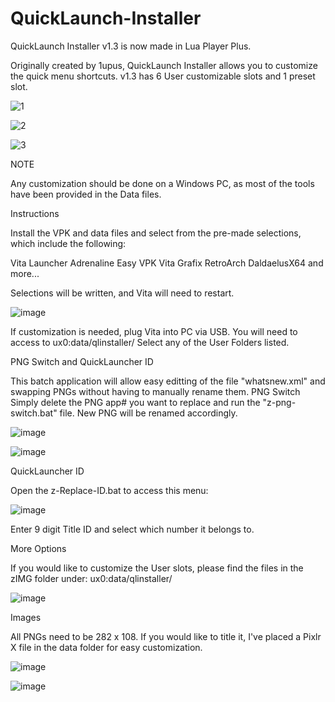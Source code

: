 # QuickLaunch-Installer

QuickLaunch Installer v1.3 is now made in Lua Player Plus.

Originally created by 1upus, QuickLaunch Installer allows you to customize the quick menu shortcuts.
v1.3 has 6 User customizable slots and 1 preset slot.

![1](https://user-images.githubusercontent.com/81541725/116811330-bdfc7080-ab16-11eb-841f-d49152d7c768.png)

![2](https://user-images.githubusercontent.com/81541725/116811356-e2f0e380-ab16-11eb-9e99-7d9211898e4e.png)

![3](https://user-images.githubusercontent.com/81541725/116811370-f734e080-ab16-11eb-9715-162f9ad35f84.png)


NOTE

Any customization should be done on a Windows PC, as most of the tools have been provided in the Data files.

Instructions

Install the VPK and data files and select from the pre-made selections, which include the following:

Vita Launcher
Adrenaline
Easy VPK
Vita Grafix
RetroArch
DaldaelusX64
and more...

Selections will be written, and Vita will need to restart.

![image](https://user-images.githubusercontent.com/81541725/115171135-64189700-a090-11eb-8d6a-86f1b2db05ba.png)



If customization is needed, plug Vita into PC via USB.
You will need to access to ux0:data/qlinstaller/
Select any of the User Folders listed.

PNG Switch and QuickLauncher ID

This batch application will allow easy editting of the file "whatsnew.xml" and swapping PNGs without having to manually rename them.
PNG Switch
Simply delete the PNG app# you want to replace and run the "z-png-switch.bat" file. New PNG will be renamed accordingly.

![image](https://user-images.githubusercontent.com/81541725/115171193-87dbdd00-a090-11eb-9d72-8612c6dfdeb6.png)

![image](https://user-images.githubusercontent.com/81541725/115171204-8ca09100-a090-11eb-837a-675fc01bf91f.png)



QuickLauncher ID

Open the z-Replace-ID.bat to access this menu:

![image](https://user-images.githubusercontent.com/81541725/115171223-96c28f80-a090-11eb-9741-8092b98e0479.png)

Enter 9 digit Title ID and select which number it belongs to.

More Options

If you would like to customize the User slots, please find the files in the zIMG folder under:
ux0:data/qlinstaller/

![image](https://user-images.githubusercontent.com/81541725/115171289-bce82f80-a090-11eb-95b3-895205e0851b.png)




Images

All PNGs need to be 282 x 108. If you would like to title it, I've placed a Pixlr X file in the data folder for easy customization.

![image](https://user-images.githubusercontent.com/81541725/115172448-4bf64700-a093-11eb-8c3d-6024ca0570f0.png)

![image](https://user-images.githubusercontent.com/81541725/115172492-65978e80-a093-11eb-8f38-e2b296aca997.png)



